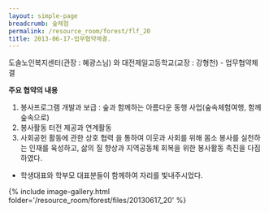 ```yaml
--- 
layout: simple-page 
breadcrumb: 숲체험 
permalink: /resource_room/forest/flf_20
title: 2013-06-17-업무협약체결.
--- 
```



도솔노인복지센터(관장 : 혜광스님) 와 대전제일고등학교(교장 : 강형천) - 업무협약체결
 
**주요 협약의 내용**

1. 봉사프로그램 개발과 보급 : 숲과 함께하는 아름다운 동행 사업(숲속체험여행, 함께 숲속으로)
2. 봉사활동 터전 제공과 연계활동
3. 사회공헌 활동에 관한 상호 협력
    을 통하여 이웃과 사회를 위해 몸소 봉사를 실천하는 인재를 육성하고, 삶의 질 향상과 지역공동체 회복을 위한 봉사활동
    촉진을 다짐하였다.
*  학생대표와 학부모 대표분들이 함께하여 자리를 빛내주시었다. 


{% include image-gallery.html folder='/resource_room/forest/files/20130617_20' %}